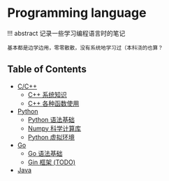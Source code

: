# Programming language

!!! abstract
    记录一些学习编程语言时的笔记

    基本都是边学边用，零零散散，没有系统地学习过（本科浇的也算？

## Table of Contents

- [C/C++](c_cpp/)
    - [C++ 系统知识](c_cpp/system_knowledge/)
    - [C++ 各种函数使用](c_cpp/function/)
- [Python](python/)
    - [Python 语法基础](python/basic/)
    - [Numpy 科学计算库](python/numpy/)
    - [Python 虚拟环境](python/virtual/)
- [Go](go/)
    - [Go 语法基础](go/basic/)
    - [Gin 框架 (TODO)](go/gin/)
- [Java](java/)